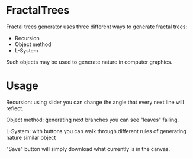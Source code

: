 # FractalTrees
Fractal trees generator uses three different ways to generate fractal trees:

* Recursion
* Object method
* L-System

Such objects may be used to generate nature in computer graphics.

# Usage
Recursion: using slider you can change the angle that every next line will reflect.

Object method: generating next branches you can see "leaves" falling.  

L-System: with buttons you can walk through different rules of generating nature similar object

"Save" button will simply download what currently is in the canvas. 

